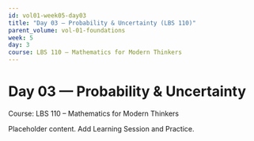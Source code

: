 ```yaml
---
id: vol01-week05-day03
title: "Day 03 — Probability & Uncertainty (LBS 110)"
parent_volume: vol-01-foundations
week: 5
day: 3
course: LBS 110 – Mathematics for Modern Thinkers
---
```


# Day 03 — Probability & Uncertainty
Course: LBS 110 – Mathematics for Modern Thinkers

Placeholder content. Add Learning Session and Practice.

